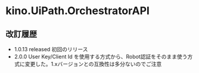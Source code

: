 # kino.UiPath.OrchestratorAPI


## 改訂履歴

- 1.0.13 released 初回のリリース
- 2.0.0 User Key/Client Id を使用する方式から、Robot認証をそのまま使う方式に変更した。1.xバージョンとの互換性は多分ないのでご注意
